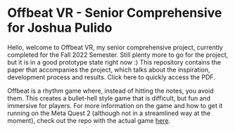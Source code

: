 # Offbeat VR - Senior Comprehensive for Joshua Pulido
Hello, welcome to Offbeat VR, my senior comprehensive project, currently completed for the Fall 2022 Semester. Still plenty more to go for the project, but it is in a good prototype state right now :) This repository contains the paper that accompanies the project, which talks about the inspiration, development process and results. Click here to quickly access the PDF.

Offbeat is a rhythm game where, instead of hitting the notes, you avoid them. This creates a bullet-hell style game that is difficult, but fun and immersive for players. For more information on the game and how to get it running on the Meta Quest 2 (although not in a streamlined way at the moment), check out the repo with the actual game [here](https://github.com/jacup101/droneVR).